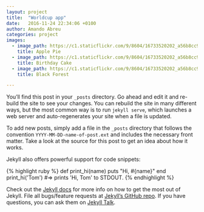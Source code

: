 ```yaml
---
layout: project
title:  "Worldcup app"
date:   2016-11-24 22:34:06 +0100
author: Amando Abreu
categories: project
images:
  - image_path: https://c1.staticflickr.com/9/8604/16733520202_a56b8cc967_h.jpg
    title: Apple Pie
  - image_path: https://c1.staticflickr.com/9/8604/16733520202_a56b8cc967_h.jpg
    title: Birthday Cake
  - image_path: https://c1.staticflickr.com/9/8604/16733520202_a56b8cc967_h.jpg
    title: Black Forest

---
```

You’ll find this post in your `_posts` directory. Go ahead and edit it and re-build the site to see your changes. You can rebuild the site in many different ways, but the most common way is to run `jekyll serve`, which launches a web server and auto-regenerates your site when a file is updated.

To add new posts, simply add a file in the `_posts` directory that follows the convention `YYYY-MM-DD-name-of-post.ext` and includes the necessary front matter. Take a look at the source for this post to get an idea about how it works.

Jekyll also offers powerful support for code snippets:

{% highlight ruby %}
def print_hi(name)
  puts "Hi, #{name}"
end
print_hi('Tom')
#=> prints 'Hi, Tom' to STDOUT.
{% endhighlight %}

Check out the [Jekyll docs][jekyll-docs] for more info on how to get the most out of Jekyll. File all bugs/feature requests at [Jekyll’s GitHub repo][jekyll-gh]. If you have questions, you can ask them on [Jekyll Talk][jekyll-talk].

[jekyll-docs]: http://jekyllrb.com/docs/home
[jekyll-gh]:   https://github.com/jekyll/jekyll
[jekyll-talk]: https://talk.jekyllrb.com/
